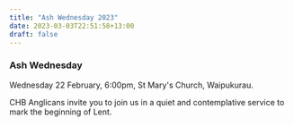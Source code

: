 ```yaml
---
title: "Ash Wednesday 2023"
date: 2023-03-03T22:51:58+13:00
draft: false
---
```


### Ash Wednesday

Wednesday 22 February, 6:00pm, St Mary's Church, Waipukurau.

CHB Anglicans invite you to join us in a quiet and contemplative service to mark the beginning of Lent.